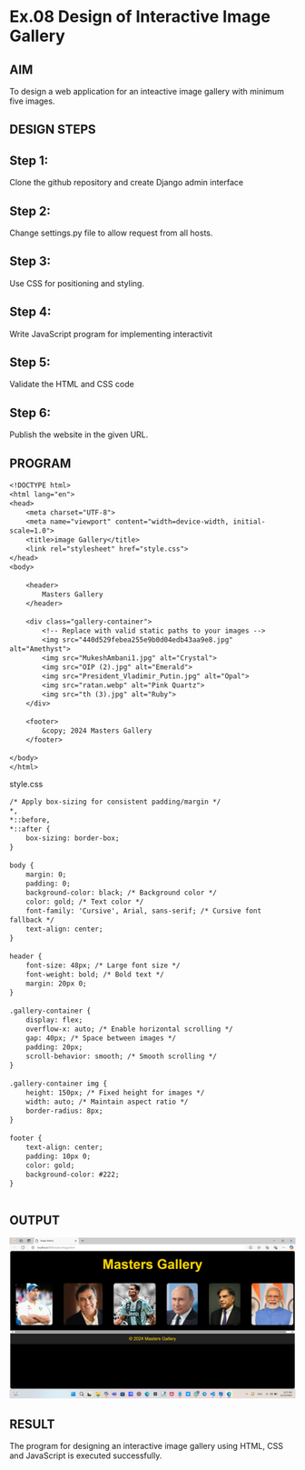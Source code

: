 # Ex.08 Design of Interactive Image Gallery

## AIM
  To design a web application for an inteactive image gallery with minimum five images.

## DESIGN STEPS

## Step 1:

Clone the github repository and create Django admin interface

## Step 2:

Change settings.py file to allow request from all hosts.

## Step 3:

Use CSS for positioning and styling.

## Step 4:

Write JavaScript program for implementing interactivit

## Step 5:

Validate the HTML and CSS code

## Step 6:

Publish the website in the given URL.

## PROGRAM
```
<!DOCTYPE html>
<html lang="en">
<head>
    <meta charset="UTF-8">
    <meta name="viewport" content="width=device-width, initial-scale=1.0">
    <title>image Gallery</title>
    <link rel="stylesheet" href="style.css">
</head>
<body>

    <header>
        Masters Gallery
    </header>

    <div class="gallery-container">
        <!-- Replace with valid static paths to your images -->
        <img src="440d529febea255e9b0d04edb43aa9e8.jpg" alt="Amethyst">
        <img src="MukeshAmbani1.jpg" alt="Crystal">
        <img src="OIP (2).jpg" alt="Emerald">
        <img src="President_Vladimir_Putin.jpg" alt="Opal">
        <img src="ratan.webp" alt="Pink Quartz">
        <img src="th (3).jpg" alt="Ruby">
    </div>

    <footer>
        &copy; 2024 Masters Gallery
    </footer>

</body>
</html>
```

style.css

```
/* Apply box-sizing for consistent padding/margin */
*,
*::before,
*::after {
    box-sizing: border-box;
}

body {
    margin: 0;
    padding: 0;
    background-color: black; /* Background color */
    color: gold; /* Text color */
    font-family: 'Cursive', Arial, sans-serif; /* Cursive font fallback */
    text-align: center;
}

header {
    font-size: 48px; /* Large font size */
    font-weight: bold; /* Bold text */
    margin: 20px 0;
}

.gallery-container {
    display: flex;
    overflow-x: auto; /* Enable horizontal scrolling */
    gap: 40px; /* Space between images */
    padding: 20px;
    scroll-behavior: smooth; /* Smooth scrolling */
}

.gallery-container img {
    height: 150px; /* Fixed height for images */
    width: auto; /* Maintain aspect ratio */
    border-radius: 8px;
}

footer {
    text-align: center;
    padding: 10px 0;
    color: gold;
    background-color: #222;
}


```



## OUTPUT
![alt text](<Screenshot 2024-12-14 205735.png>)

## RESULT
  The program for designing an interactive image gallery using HTML, CSS and JavaScript is executed successfully.
